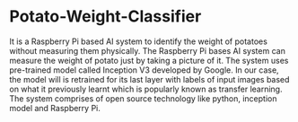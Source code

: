 # Potato-Weight-Classifier
It is a Raspberry Pi based AI system to identify the weight of
potatoes without measuring them physically. The Raspberry Pi
bases AI system can measure the weight of potato just by
taking a picture of it. The system uses pre-trained model called
Inception V3 developed by Google. In our case, the model will
is retrained for its last layer with labels of input images based
on what it previously learnt which is popularly known as
transfer learning. The system comprises of open source
technology like python, inception model and Raspberry Pi.

